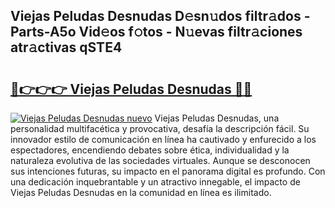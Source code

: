 ## Viejas Peludas Desnudas D𝚎sn𝚞dos filtr𝚊dos - Parts-A5o Vid𝚎os f𝚘tos - N𝚞evas filtr𝚊ciones atr𝚊ctivas qSTE4

# <h2><a href="http://mb9enz9.tromn.icu/?c=Viejas+Peludas+Desnudas">🔗👉👉👉 Viejas Peludas Desnudas 🔗🔗</a></h2>

[![Viejas Peludas Desnudas nuevo](https://i.imgur.com/pEAQMta.gif)](http://mb9enz9.tromn.icu/?c=Viejas+Peludas+Desnudas)
Viejas Peludas Desnudas, una personalidad multifacética y provocativa, desafía la descripción fácil. Su innovador estilo de comunicación en línea ha cautivado y enfurecido a los espectadores, encendiendo debates sobre ética, individualidad y la naturaleza evolutiva de las sociedades virtuales. Aunque se desconocen sus intenciones futuras, su impacto en el panorama digital es profundo. Con una dedicación inquebrantable y un atractivo innegable, el impacto de Viejas Peludas Desnudas en la comunidad en línea es ilimitado.
